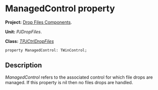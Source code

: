 # ManagedControl property #

**Project:** [Drop Files Components](DropFilesComponents.md).

**Unit:** _PJDropFiles_.

**Class:** _[TPJCtrlDropFiles](TPJCtrlDropFiles.md)_

```
property ManagedControl: TWinControl;
```

## Description ##

_ManagedControl_ refers to the associated control for which file drops are managed. If this property is nil then no files drops are handled.